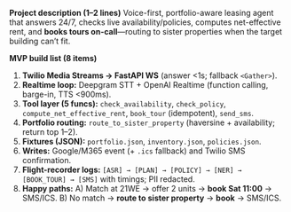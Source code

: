 **Project description (1–2 lines)**
Voice-first, portfolio-aware leasing agent that answers 24/7, checks live availability/policies, computes net-effective rent, and **books tours on-call**—routing to sister properties when the target building can’t fit.

**MVP build list (8 items)**

1. **Twilio Media Streams → FastAPI WS** (answer <1s; fallback `<Gather>`).
2. **Realtime loop:** Deepgram STT + OpenAI Realtime (function calling, barge-in, TTS <900ms).
3. **Tool layer (5 funcs):** `check_availability`, `check_policy`, `compute_net_effective_rent`, `book_tour` (idempotent), `send_sms`.
4. **Portfolio routing:** `route_to_sister_property` (haversine + availability; return top 1–2).
5. **Fixtures (JSON):** `portfolio.json`, `inventory.json`, `policies.json`.
6. **Writes:** Google/M365 event (+ `.ics` fallback) and Twilio SMS confirmation.
7. **Flight-recorder logs:** `[ASR] → [PLAN] → [POLICY] → [NER] → [BOOK_TOUR] → [SMS]` with timings; PII redacted.
8. **Happy paths:**
   A) Match at 21WE → offer 2 units → **book Sat 11:00** → SMS/ICS.
   B) No match → **route to sister property** → **book** → SMS/ICS.
